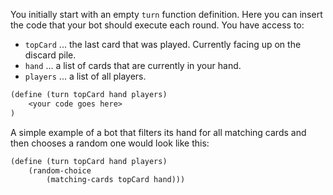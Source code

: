 You initially start with an empty `turn` function definition. Here you can insert the code that your bot should execute each round. You have access to:

- `topCard` ... the last card that was played. Currently facing up on the discard pile.
- `hand` ... a list of cards that are currently in your hand.
- `players` ... a list of all players.

```Scheme
(define (turn topCard hand players)
    <your code goes here>
)
```

A simple example of a bot that filters its hand for all matching cards and then chooses a random one would look like this:

```Scheme
(define (turn topCard hand players)
    (random-choice
        (matching-cards topCard hand)))
```
